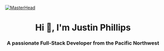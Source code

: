 [![MasterHead](https://media.licdn.com/dms/image/C5616AQFMuMEBJZlbIw/profile-displaybackgroundimage-shrink_350_1400/0/1628897854912?e=1695859200&v=beta&t=z-5c7d03hYDqL06JCC6HBcF3hx50-Wu0VjeRFLC0XYQ)](https://github.com/JustinPhillipsPDX)
<h1 align="center">Hi 👋, I'm Justin Phillips</h1>
<h3 align="center">A passionate Full-Stack Developer from the Pacific Northwest</h3>
<p align="left"></p>

<!--
**JustinPhillipsPDX/JustinPhillipsPDX** is a ✨ _special_ ✨ repository because its `README.md` (this file) appears on your GitHub profile.

Here are some ideas to get you started:

- 🔭 I’m currently working on ...
- 🌱 I’m currently learning ...
- 👯 I’m looking to collaborate on ...
- 🤔 I’m looking for help with ...
- 💬 Ask me about ...
- 📫 How to reach me: ...
- 😄 Pronouns: ...
- ⚡ Fun fact: ...
-->
